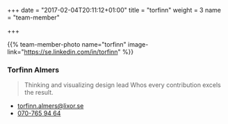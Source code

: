 +++
date = "2017-02-04T20:11:12+01:00"
title = "torfinn"
weight = 3
name = "team-member"

+++

{{% team-member-photo name="torfinn" image-link="https://se.linkedin.com/in/torfinn" %}}
### Torfinn Almers
> Thinking and visualizing design lead Whos every contribution excels the result.

* [torfinn.almers@lixor.se](mailto:torfinn.almers@lixor.se)
* [070-765 94 64](tel:+46707659464)

